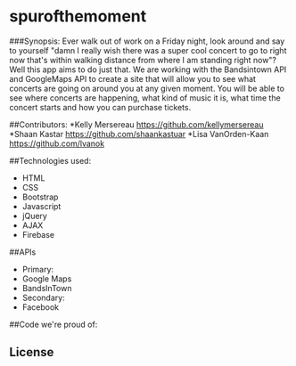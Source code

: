 # spurofthemoment

###Synopsis:
Ever walk out of work on a Friday night, look around and say to yourself "damn I really wish there was a super cool concert to go to right now that's within walking distance from where I am standing right now"?  Well this app aims to do just that.  We are working with the Bandsintown API and GoogleMaps API to create a site that will allow you to see what concerts are going on around you at any given moment.  You will be able to see where concerts are happening, what kind of music it is, what time the concert starts and how you can purchase tickets.

##Contributors:
*Kelly Mersereau https://github.com/kellymersereau
*Shaan Kastar https://github.com/shaankastuar
*Lisa VanOrden-Kaan https://github.com/lvanok

##Technologies used:
* HTML
* CSS
* Bootstrap
* Javascript
* jQuery
* AJAX
* Firebase

##APIs
* Primary:
* Google Maps
* BandsInTown
* Secondary:
* Facebook

##Code we're proud of:


## License



